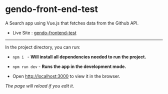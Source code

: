 # gendo-front-end-test
A Search app using Vue.js that fetches data from the Github API.

- Live Site : <a href="https://gendo-frontend-test-github-api.netlify.app" target="_blank" alt="">gendo-frontend-test</a>
***

In the project directory, you can run:

-  ```npm i ```  - **Will install all dependencies needed to run the project.**

-  ```npm run dev``` - **Runs the app in the development mode.**
-  Open <a href="http://localhost:3000" target="_blank" alt="">http://localhost:3000</a> to view it in the browser.

_The page will reload if you edit it_.
